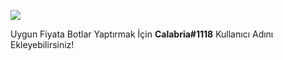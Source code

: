 ![](https://komarev.com/ghpvc/?username=EfsaneCalabria&color=green)


Uygun Fiyata Botlar Yaptırmak İçin **Calabria#1118** Kullanıcı Adını Ekleyebilirsiniz!
